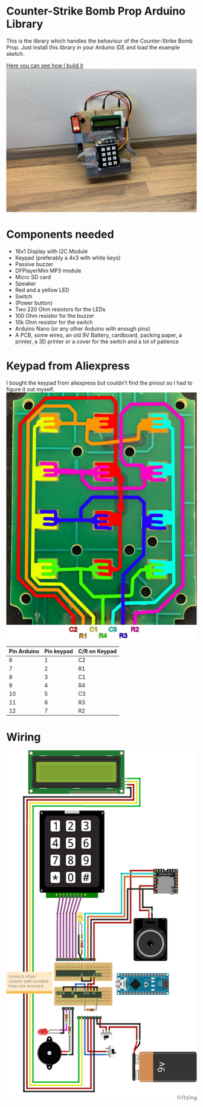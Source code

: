 # Counter-Strike Bomb Prop Arduino Library
This is the library which handles the behaviour of the Counter-Strike Bomb Prop. Just install this library in your 
Arduino IDE and load the example sketch.

[Here you can see how I build it](https://youtu.be/Wk2TkWnkzZE)
![image](./extras/image.jpg)

# Components needed
- 16x1 Display with I2C Module
- Keypad (preferably a 4x3 with white keys)
- Passive buzzer
- DFPlayerMini MP3 module
- Micro SD card
- Speaker
- Red and a yellow LED
- Switch
- (Power button)
- Two 220 Ohm resistors for the LEDs
- 100 Ohm resistor for the buzzer
- 10k Ohm resistor for the switch
- Arduino Nano (or any other Arduino with enough pins)
- A PCB, some wires, an old 9V Battery, cardboard, packing paper, a printer, a 3D printer or a cover for the switch and a lot of patience

# Keypad from Aliexpress
I bought the keypad from aliexpress but couldn't find the pinout so I had to figure it out myself. 
![keypad pinout](./extras/keypad_pinout.jpg)

| Pin Arduino | Pin keypad | C/R on Keypad |
|-------------|------------|---------------|
|  6          | 1          | C2            |
|  7          | 2          | R1            |
|  8          | 3          | C1            |
|  9          | 4          | R4            |
| 10          | 5          | C3            |
| 11          | 6          | R3            |
| 12          | 7          | R2            |

# Wiring
![Wiring](./extras/wiring.png)
